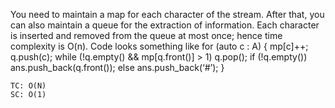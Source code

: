 You need to maintain a map for each character of the stream.
After that, you can also maintain a queue for the extraction of information.
Each character is inserted and removed from the queue at most once; hence time complexity is O(n).
Code looks something like
for (auto c : A)
{
mp[c]++;
q.push(c);
while (!q.empty() && mp[q.front()] > 1) q.pop();
if (!q.empty()) ans.push_back(q.front());
else ans.push_back(‘#’);
}

    TC: O(N)
    SC: O(1)